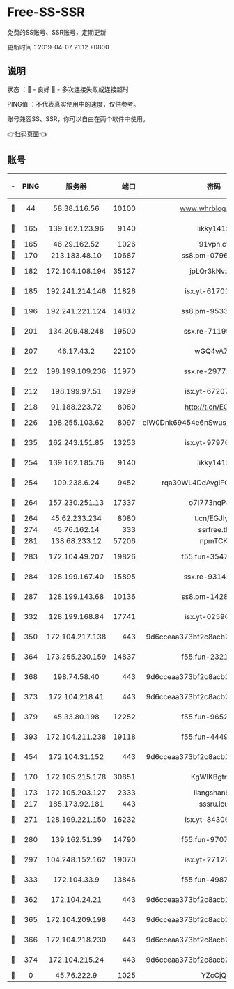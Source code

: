 # Free-SS-SSR

免费的SS账号、SSR账号，定期更新

更新时间：2019-04-07 21:12 +0800

## 说明

状态     ：🙂 - 良好 🙁 - 多次连接失败或连接超时

PING值   ：不代表真实使用中的速度，仅供参考。

账号兼容SS、SSR，你可以自由在两个软件中使用。

👉[扫码页面](https://liesauer.github.io/Free-SS-SSR/)👈

## 账号

|-|PING|服务器|端口|密码|加密方式|区域|
|:----:|:----:|:-----:|-----:|:----:|:----:|:----:|
|🙂|44|58.38.116.56|10100|www.whrblog.online|aes-256-cfb|CN|
|🙂|165|139.162.123.96|9140|likky1415|aes-256-cfb|JP|
|🙂|165|46.29.162.52|1026|91vpn.cf|rc4-md5|RU|
|🙂|170|213.183.48.10|10687|ss8.pm-07968804|rc4-md5|RU|
|🙂|182|172.104.108.194|35127|jpLQr3kNvzJG|aes-256-cfb|JP|
|🙂|185|192.241.214.146|11826|isx.yt-61701158|aes-256-cfb|US|
|🙂|196|192.241.221.124|14812|ss8.pm-95331690|aes-256-cfb|US|
|🙂|201|134.209.48.248|19500|ssx.re-71199859|aes-256-cfb|US|
|🙂|207|46.17.43.2|22100|wGQ4vA7D|aes-256-gcm|RU|
|🙂|212|198.199.109.236|11970|ssx.re-29772885|aes-256-cfb|US|
|🙂|212|198.199.97.51|19299|isx.yt-67207064|aes-256-cfb|US|
|🙂|218|91.188.223.72|8080|http://t.cn/EGJIyrl|rc4-md5|RU|
|🙂|226|198.255.103.62|8097|eIW0Dnk69454e6nSwuspv9DmS201tQ0D|aes-256-cfb|US|
|🙂|235|162.243.151.85|13253|isx.yt-97976890|aes-256-cfb|US|
|🙂|254|139.162.185.76|9140|likky1415|aes-256-cfb|DE|
|🙂|254|109.238.6.24|9452|rqa30WL4DdAvgIFG6Fs3znzTa|aes-256-cfb|FR|
|🙂|264|157.230.251.13|17337|o7I773nqP8ug|aes-256-cfb|SG|
|🙂|264|45.62.233.234|8080|t.cn/EGJIyrl|rc4-md5|CA|
|🙂|274|45.76.162.14|333|ssrfree.tk|rc4|SG|
|🙂|281|138.68.233.12|57206|npmTCK|rc4-md5|US|
|🙂|283|172.104.49.207|19826|f55.fun-35476312|aes-256-cfb|SG|
|🙂|284|128.199.167.40|15895|ssx.re-93142240|aes-256-cfb|SG|
|🙂|287|128.199.143.68|10136|ss8.pm-14281446|aes-256-cfb|SG|
|🙂|332|128.199.168.84|17741|isx.yt-02590553|aes-256-cfb|SG|
|🙂|350|172.104.217.138|443|9d6cceaa373bf2c8acb22e60b6a58be6|aes-256-cfb|US|
|🙂|364|173.255.230.159|14837|f55.fun-23212230|aes-256-cfb|US|
|🙂|368|198.74.58.40|443|9d6cceaa373bf2c8acb22e60b6a58be6|aes-256-cfb|US|
|🙂|373|172.104.218.41|443|9d6cceaa373bf2c8acb22e60b6a58be6|aes-256-cfb|US|
|🙂|379|45.33.80.198|12252|f55.fun-96521268|aes-256-cfb|US|
|🙂|393|172.104.211.238|19118|f55.fun-44497695|aes-256-cfb|US|
|🙂|454|172.104.31.152|443|9d6cceaa373bf2c8acb22e60b6a58be6|aes-256-cfb|US|
|🙂|170|172.105.215.178|30851|KgWIKBgtrjzT|aes-256-cfb|JP|
|🙂|173|172.105.203.127|2333|liangshanbo|chacha20|JP|
|🙂|217|185.173.92.181|443|sssru.icu|rc4-md5|RU|
|🙂|271|128.199.221.150|16232|isx.yt-84306479|aes-256-cfb|SG|
|🙂|280|139.162.51.39|14790|f55.fun-97070038|aes-256-cfb|SG|
|🙂|297|104.248.152.162|19070|isx.yt-27122469|aes-256-cfb|SG|
|🙂|333|172.104.33.9|13846|f55.fun-49871039|aes-256-cfb|SG|
|🙂|362|172.104.24.21|443|9d6cceaa373bf2c8acb22e60b6a58be6|aes-256-cfb|US|
|🙂|365|172.104.209.198|443|9d6cceaa373bf2c8acb22e60b6a58be6|aes-256-cfb|US|
|🙂|366|172.104.218.230|443|9d6cceaa373bf2c8acb22e60b6a58be6|aes-256-cfb|US|
|🙂|374|172.104.215.24|443|9d6cceaa373bf2c8acb22e60b6a58be6|aes-256-cfb|US|
|🙁|0|45.76.222.9|1025|YZcCjQ|rc4-md5|JP|
